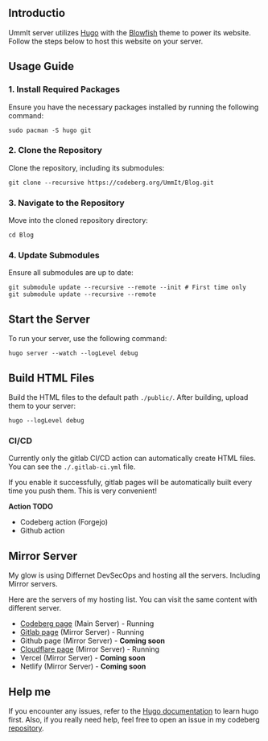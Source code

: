 ## Introductio

UmmIt server utilizes [Hugo](https://gohugo.io/) with the [Blowfish](https://blowfish.page/) theme to power its website. Follow the steps below to host this website on your server.

## Usage Guide

### 1. Install Required Packages

Ensure you have the necessary packages installed by running the following command:

```shell
sudo pacman -S hugo git
```

### 2. Clone the Repository

Clone the repository, including its submodules:

```shell
git clone --recursive https://codeberg.org/UmmIt/Blog.git
```

### 3. Navigate to the Repository

Move into the cloned repository directory:

```shell
cd Blog
```

### 4. Update Submodules

Ensure all submodules are up to date:

```shell
git submodule update --recursive --remote --init # First time only
git submodule update --recursive --remote
```

## Start the Server

To run your server, use the following command:

```shell
hugo server --watch --logLevel debug
```

## Build HTML Files

Build the HTML files to the default path `./public/`. After building, upload them to your server:

```shell
hugo --logLevel debug
```

### CI/CD

Currently only the gitlab CI/CD action can automatically create HTML files. You can see the `./.gitlab-ci.yml` file.

If you enable it successfully, gitlab pages will be automatically built every time you push them. This is very convenient!

**Action TODO**

- Codeberg action (Forgejo)
- Github action

## Mirror Server

My glow is using Differnet DevSecOps and hosting all the servers. Including Mirror servers.

Here are the servers of my hosting list. You can visit the same content with different server.

- [Codeberg page](blog.ummit.dev) (Main Server) - Running 
- [Gitlab page](gl-blog.ummit.dev) (Mirror Server) - Running
- Github page (Mirror Server) - **Coming soon**
- [Cloudflare page](cf-blog.ummit.dev) (Mirror Server) - Running
- Vercel (Mirror Server) - **Coming soon**
- Netlify (Mirror Server) - **Coming soon**

## Help me

If you encounter any issues, refer to the [Hugo documentation](https://gohugo.io/documentation/) to learn hugo first. Also, if you really need help, feel free to open an issue in my codeberg [repository](https://codeberg.org/UmmIt/Blog/issues).
